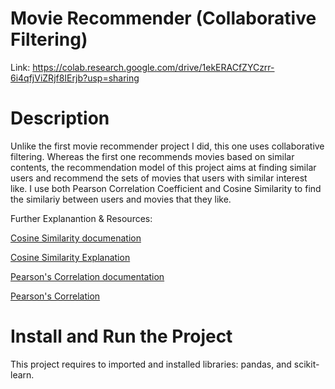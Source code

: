 # Movie Recommender (Collaborative Filtering)
Link: https://colab.research.google.com/drive/1ekERACfZYCzrr-6i4qfjViZRjf8IErjb?usp=sharing

# Description
Unlike the first movie recommender project I did, this one uses collaborative filtering. Whereas the first one recommends movies based on similar contents, the recommendation model of this project aims at finding similar users and recommend the sets of movies that users with similar interest like. I use both Pearson Correlation Coefficient and Cosine Similarity to find the similariy between users and movies that they like.


Further Explanantion & Resources:

[Cosine Similarity documenation](https://scikit-learn.org/stable/modules/generated/sklearn.metrics.pairwise.cosine_similarity.html)

[Cosine Similarity Explanation](https://www.youtube.com/watch?v=ieMjGVYw9ag)

[Pearson's Correlation documentation](https://pandas.pydata.org/docs/reference/api/pandas.DataFrame.corr.html)

[Pearson's Correlation](https://www.youtube.com/watch?v=6fUYt1alA1U)
# Install and Run the Project
This project requires to imported and installed libraries: pandas, and scikit-learn.
